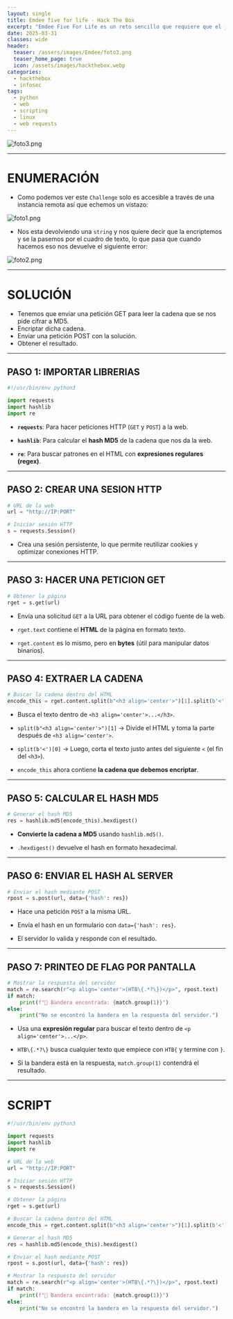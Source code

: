 ```yaml
---
layout: single
title: Emdee five for life - Hack The Box
excerpt: "Emdee Five For Life es un reto sencillo que requiere que el jugador lea una cadena, la cifre con MD5 y la envíe de vuelta a la instancia remota mediante un script."
date: 2025-03-31
classes: wide
header:
  teaser: /assers/images/Emdee/foto3.png
  teaser_home_page: true
  icon: /assets/images/hackthebox.webp
categories:
  - hackthebox
  - infosec
tags:  
  - python
  - web
  - scripting
  - linux
  - web requests
---
```


![foto3.png](/assers/images/Emdee/foto3.png)

--------
# ENUMERACIÓN

- Como podemos ver este `Challenge` solo es accesible a través de una instancia remota así que echemos un vistazo:

![foto1.png](/assers/images/Emdee/foto1.png)

- Nos esta devolviendo una `string` y nos quiere decir que la encriptemos y se la pasemos por el cuadro de texto, lo que pasa que cuando hacemos eso nos devuelve el siguiente error:

![foto2.png](/assers/images/Emdee/foto2.png)

-------------
# SOLUCIÓN

- Tenemos que enviar una petición GET para leer la cadena que se nos pide cifrar a MD5.
- Encriptar dicha cadena.
- Enviar una petición POST con la solución.
- Obtener el resultado.

-----------
## PASO 1: IMPORTAR LIBRERIAS

```python
#!/usr/bin/env python3

import requests
import hashlib
import re
```

- **`requests`**: Para hacer peticiones HTTP (`GET` y `POST`) a la web.
    
- **`hashlib`**: Para calcular el **hash MD5** de la cadena que nos da la web.
    
- **`re`**: Para buscar patrones en el HTML con **expresiones regulares (regex)**.

------------
## PASO 2: CREAR UNA SESION HTTP

```python
# URL de la web
url = "http://IP:PORT"

# Iniciar sesión HTTP
s = requests.Session()
```

- Crea una sesión persistente, lo que permite reutilizar cookies y optimizar conexiones HTTP.

----------------
## PASO 3: HACER UNA PETICION GET

```python
# Obtener la página
rget = s.get(url)
```

- Envía una solicitud `GET` a la URL para obtener el código fuente de la web.
    
- `rget.text` contiene el **HTML** de la página en formato texto.
    
- `rget.content` es lo mismo, pero en **bytes** (útil para manipular datos binarios).

--------------
## PASO 4: EXTRAER LA CADENA

```python
# Buscar la cadena dentro del HTML
encode_this = rget.content.split(b"<h3 align='center'>")[1].split(b'<')[0]
```

- Busca el texto dentro de `<h3 align='center'>...</h3>`.
    
- `split(b"<h3 align='center'>")[1]` → Divide el HTML y toma la parte después de `<h3 align='center'>`.
    
- `split(b'<')[0]` → Luego, corta el texto justo antes del siguiente `<` (el fin del `<h3>`).
    
- `encode_this` ahora contiene **la cadena que debemos encriptar**.

-------------
## PASO 5: CALCULAR EL HASH MD5

```python
# Generar el hash MD5
res = hashlib.md5(encode_this).hexdigest()
```

- **Convierte la cadena a MD5** usando `hashlib.md5()`.
    
- `.hexdigest()` devuelve el hash en formato hexadecimal.

------------
## PASO 6: ENVIAR EL HASH AL SERVER

```python
# Enviar el hash mediante POST
rpost = s.post(url, data={'hash': res})
```

- Hace una petición `POST` a la misma URL.
    
- Envía el hash en un formulario con `data={'hash': res}`.
    
- El servidor lo valida y responde con el resultado.

-----------
## PASO 7: PRINTEO DE FLAG POR PANTALLA

```python
# Mostrar la respuesta del servidor
match = re.search(r"<p align='center'>(HTB\{.*?\})</p>", rpost.text)
if match:
    print(f"🚩 Bandera encontrada: {match.group(1)}")
else:
    print("No se encontró la bandera en la respuesta del servidor.")
```

- Usa una **expresión regular** para buscar el texto dentro de `<p align='center'>...</p>`.
    
- `HTB\{.*?\}` busca cualquier texto que empiece con `HTB{` y termine con `}`.
    
- Si la bandera está en la respuesta, `match.group(1)` contendrá el resultado.

------------
# SCRIPT

```python
#!/usr/bin/env python3

import requests
import hashlib
import re

# URL de la web
url = "http://IP:PORT"

# Iniciar sesión HTTP
s = requests.Session()

# Obtener la página
rget = s.get(url)

# Buscar la cadena dentro del HTML
encode_this = rget.content.split(b"<h3 align='center'>")[1].split(b'<')[0]

# Generar el hash MD5
res = hashlib.md5(encode_this).hexdigest()

# Enviar el hash mediante POST
rpost = s.post(url, data={'hash': res})

# Mostrar la respuesta del servidor
match = re.search(r"<p align='center'>(HTB\{.*?\})</p>", rpost.text)
if match:
    print(f"🚩 Bandera encontrada: {match.group(1)}")
else:
    print("No se encontró la bandera en la respuesta del servidor.")
```
